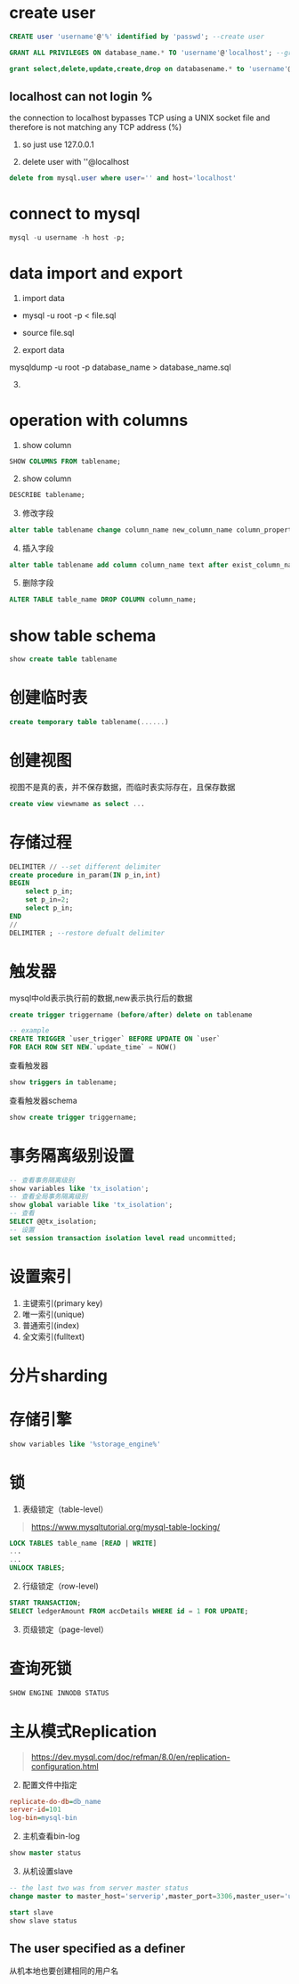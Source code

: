 # create user

```SQL
CREATE user 'username'@'%' identified by 'passwd'; --create user

GRANT ALL PRIVILEGES ON database_name.* TO 'username'@'localhost'; --grant privileges

grant select,delete,update,create,drop on databasename.* to 'username'@'%' identified by "passwd";
```

## localhost can not login %

the connection to localhost bypasses TCP using a UNIX socket file and therefore is not matching any TCP address (%)
1. so just use 127.0.0.1

2. delete user with ''@localhost
```SQL
delete from mysql.user where user='' and host='localhost'
```

# connect to mysql
```SQL
mysql -u username -h host -p;
```

# data import and export

1. import data

* mysql -u root -p < file.sql

* source file.sql

2. export data

mysqldump -u root -p database_name > database_name.sql

3.

# operation with columns

1. show column
```SQL
SHOW COLUMNS FROM tablename;
```
2. show column
```SQL
DESCRIBE tablename;
```
3. 修改字段
```SQL
alter table tablename change column_name new_column_name column_property
```
4. 插入字段
```SQL
alter table tablename add column column_name text after exist_column_name;
```
5. 删除字段
```SQL
ALTER TABLE table_name DROP COLUMN column_name;
```

# show table schema
```SQL
show create table tablename
```

# 创建临时表

```SQL
create temporary table tablename(......)
```

# 创建视图

视图不是真的表，并不保存数据，而临时表实际存在，且保存数据

```SQL
create view viewname as select ...
```

# 存储过程
```SQL
DELIMITER // --set different delimiter
create procedure in_param(IN p_in,int)
BEGIN
	select p_in;
	set p_in=2;
	select p_in;
END
//
DELIMITER ; --restore defualt delimiter
```

# 触发器
mysql中old表示执行前的数据,new表示执行后的数据
```SQL
create trigger triggername (before/after) delete on tablename
```
```SQL
-- example
CREATE TRIGGER `user_trigger` BEFORE UPDATE ON `user`
FOR EACH ROW SET NEW.`update_time` = NOW()
```
查看触发器
```SQL
show triggers in tablename;
```
查看触发器schema
```SQL
show create trigger triggername;
```

# 事务隔离级别设置

```SQL
-- 查看事务隔离级别
show variables like 'tx_isolation';
-- 查看全局事务隔离级别
show global variable like 'tx_isolation';
-- 查看
SELECT @@tx_isolation;
-- 设置
set session transaction isolation level read uncommitted;
```

# 设置索引
1. 主键索引(primary key)
2. 唯一索引(unique)
3. 普通索引(index)
4. 全文索引(fulltext)

# 分片sharding

# 存储引擎

```SQL
show variables like '%storage_engine%'
```

# 锁

1. 表级锁定（table-level）
> https://www.mysqltutorial.org/mysql-table-locking/
```SQL
LOCK TABLES table_name [READ | WRITE]
...
...
UNLOCK TABLES;
```

2. 行级锁定（row-level)
```SQL
START TRANSACTION;
SELECT ledgerAmount FROM accDetails WHERE id = 1 FOR UPDATE;
```

3. 页级锁定（page-level）

# 查询死锁
```SQL
SHOW ENGINE INNODB STATUS
```

# 主从模式Replication
> https://dev.mysql.com/doc/refman/8.0/en/replication-configuration.html

2. 配置文件中指定
```ini
replicate-do-db=db_name
server-id=101
log-bin=mysql-bin
```

2. 主机查看bin-log
```SQL
show master status
```

3. 从机设置slave
```SQL
-- the last two was from server master status
change master to master_host='serverip',master_port=3306,master_user='username',master_password='password',master_log_file='mysql-bin.000001',master_log_pos=1336;
```
```SQL
start slave
show slave status
```

## The user specified as a definer
从机本地也要创建相同的用户名